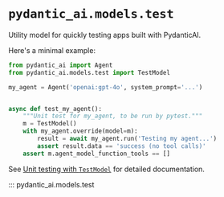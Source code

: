 # `pydantic_ai.models.test`

Utility model for quickly testing apps built with PydanticAI.

Here's a minimal example:

```py {title="test_model_usage.py" call_name="test_my_agent" noqa="I001"}
from pydantic_ai import Agent
from pydantic_ai.models.test import TestModel

my_agent = Agent('openai:gpt-4o', system_prompt='...')


async def test_my_agent():
    """Unit test for my_agent, to be run by pytest."""
    m = TestModel()
    with my_agent.override(model=m):
        result = await my_agent.run('Testing my agent...')
        assert result.data == 'success (no tool calls)'
    assert m.agent_model_function_tools == []
```

See [Unit testing with `TestModel`](../../testing-evals.md#unit-testing-with-testmodel) for detailed documentation.

::: pydantic_ai.models.test
